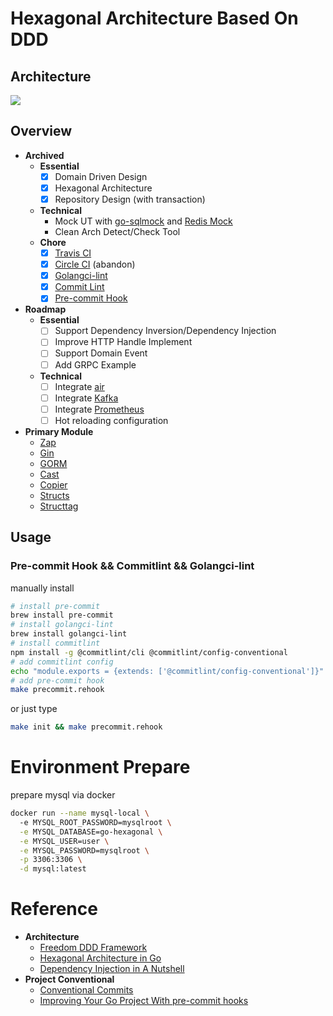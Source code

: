 # Hexagonal Architecture Based On DDD

## Architecture
![](https://github.com/Sairyss/domain-driven-hexagon/raw/master/assets/images/DomainDrivenHexagon.png)

## Overview
- **Archived**
    - **Essential**
        - [x] Domain Driven Design
        - [x] Hexagonal Architecture
        - [x] Repository Design (with transaction)
    - **Technical**
        - Mock UT with [go-sqlmock](https://github.com/DATA-DOG/go-sqlmock) and [Redis Mock](https://github.com/go-redis/redismock)
        - Clean Arch Detect/Check Tool
    - **Chore**
        - [x] [Travis CI](https://travis-ci.com)
        - [x] [Circle CI](https://travis-ci.com) (abandon)
        - [x] [Golangci-lint](https://github.com/golangci/golangci-lint)
        - [x] [Commit Lint](https://github.com/conventional-changelog/commitlint)
        - [x] [Pre-commit Hook](https://pre-commit.com/)
- **Roadmap**
    - **Essential**
        - [ ] Support Dependency Inversion/Dependency Injection
        - [ ] Improve HTTP Handle Implement
        - [ ] Support Domain Event
        - [ ] Add GRPC Example
    - **Technical**
        - [ ] Integrate [air](https://github.com/cosmtrek/air)
        - [ ] Integrate [Kafka](https://kafka.apache.org)
        - [ ] Integrate [Prometheus](https://prometheus.io)
        - [ ] Hot reloading configuration
- **Primary Module**
    - [Zap](https://github.com/uber-go/zap)
    - [Gin](https://gin-gonic.com)
    - [GORM](https://gorm.io)
    - [Cast](https://github.com/spf13/cast)
    - [Copier](https://github.com/jinzhu/copier)
    - [Structs](https://github.com/RanchoCooper/structs)
    - [Structtag](https://github.com/fatih/structtag)

## Usage

### Pre-commit Hook && Commitlint && Golangci-lint


manually install

```bash
# install pre-commit
brew install pre-commit
# install golangci-lint
brew install golangci-lint
# install commitlint
npm install -g @commitlint/cli @commitlint/config-conventional
# add commitlint config
echo "module.exports = {extends: ['@commitlint/config-conventional']}" > commitlint.config.js
# add pre-commit hook
make precommit.rehook
```

or just type

```bash
make init && make precommit.rehook
```

# Environment Prepare

prepare mysql via docker
```bash
docker run --name mysql-local \                                                                                                                                     ✔  00:17:00 
  -e MYSQL_ROOT_PASSWORD=mysqlroot \
  -e MYSQL_DATABASE=go-hexagonal \
  -e MYSQL_USER=user \
  -e MYSQL_PASSWORD=mysqlroot \
  -p 3306:3306 \
  -d mysql:latest

```

# Reference
- **Architecture**
    - [Freedom DDD Framework](https://github.com/8treenet/freedom)
    - [Hexagonal Architecture in Go](https://medium.com/@matiasvarela/hexagonal-architecture-in-go-cfd4e436faa3)
    - [Dependency Injection in A Nutshell](https://appliedgo.net/di/)
- **Project Conventional**
    - [Conventional Commits](https://www.conventionalcommits.org/en/v1.0.0)
    - [Improving Your Go Project With pre-commit hooks](https://goangle.medium.com/golang-improving-your-go-project-with-pre-commit-hooks-a265fad0e02f)
